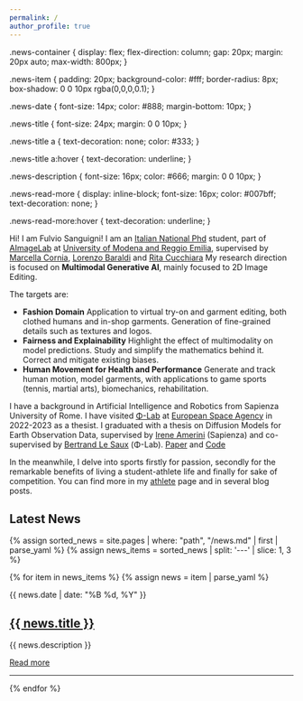```yaml
---
permalink: /
author_profile: true
---
```


<!-- /* General styling for the news section */ -->
.news-container {
  display: flex;
  flex-direction: column;
  gap: 20px;
  margin: 20px auto;
  max-width: 800px;
}

.news-item {
  padding: 20px;
  background-color: #fff;
  border-radius: 8px;
  box-shadow: 0 0 10px rgba(0,0,0,0.1);
}

.news-date {
  font-size: 14px;
  color: #888;
  margin-bottom: 10px;
}

.news-title {
  font-size: 24px;
  margin: 0 0 10px;
}

.news-title a {
  text-decoration: none;
  color: #333;
}

.news-title a:hover {
  text-decoration: underline;
}

.news-description {
  font-size: 16px;
  color: #666;
  margin: 0 0 10px;
}

.news-read-more {
  display: inline-block;
  font-size: 16px;
  color: #007bff;
  text-decoration: none;
}

.news-read-more:hover {
  text-decoration: underline;
}


Hi! I am Fulvio Sanguigni! I am an [Italian National Phd](https://www.phd-ai.it/en/359-2/) student, part of [AImageLab](https://aimagelab.ing.unimore.it/imagelab/) at [University of Modena and Reggio Emilia](https://www.unimore.it/), supervised by [Marcella Cornia](https://aimagelab.ing.unimore.it/imagelab/person.asp?idpersona=90), [Lorenzo Baraldi](https://www.lorenzobaraldi.com/) and [Rita Cucchiara](https://aimagelab.ing.unimore.it/imagelab/person.asp?idpersona=1)
My research direction is focused on **Multimodal Generative AI**, mainly focused to 2D Image Editing.

The targets are:
- **Fashion Domain** Application to virtual try-on and garment editing, both clothed humans and in-shop garments. Generation of fine-grained details such as textures and logos.
- **Fairness and Explainability** Highlight the effect of multimodality on model predictions. Study and simplify the mathematics behind it. Correct and mitigate existing biases.
- **Human Movement for Health and Performance** Generate and track human motion, model garments, with applications to game sports (tennis, martial arts), biomechanics, rehabilitation.

I have a background in Artificial Intelligence and Robotics from Sapienza University of Rome. I have visited [Φ-Lab](https://philab.esa.int/) at [European Space Agency](https://www.esa.int/) in 2022-2023 as a thesist.
I graduated with a thesis on Diffusion Models for Earth Observation Data, supervised by [Irene Amerini](https://sites.google.com/diag.uniroma1.it/ireneamerini) (Sapienza) and co-supervised by [Bertrand Le Saux](https://blesaux.github.io/) (Φ-Lab). [Paper](https://arxiv.org/abs/2311.06222) and [Code](https://github.com/furio1999/EO_Diffusion)

In the meanwhile, I delve into sports firstly for passion, secondly for the remarkable benefits of living a student-athlete life and finally for sake of competition.
You can find more in my [athlete](https://furio1999.github.io//athlete/) page and in several blog posts.

## Latest News

<div class="news-container">
  {% assign sorted_news = site.pages | where: "path", "/news.md" | first | parse_yaml %}
  {% assign news_items = sorted_news | split: '---' | slice: 1, 3 %}

  {% for item in news_items %}
    {% assign news = item | parse_yaml %}
    <div class="news-item">
      <div class="news-date">{{ news.date | date: "%B %d, %Y" }}</div>
      <h2 class="news-title"><a href="{{ news.link }}">{{ news.title }}</a></h2>
      <p class="news-description">{{ news.description }}</p>
      <a class="news-read-more" href="{{ news.link }}">Read more</a>
    </div>
    <hr>
  {% endfor %}
</div>

